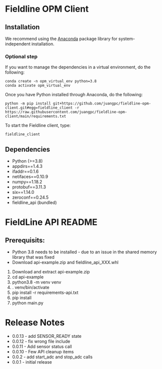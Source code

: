 # Fieldline OPM Client

## Installation

We recommend using the [Anaconda](https://www.anaconda.com/) package
library for system-independent installation.

### Optional step
If you want to manage the dependencies in a virtual environment, do
the following:

    conda create -n opm_virtual_env python=3.8
    conda activate opm_virtual_env

Once you have Python installed through Anaconda, do the following:

    python -m pip install git+https://github.com/juangpc/fieldline-opm-client.git#egg=fieldline_client -r https://raw.githubusercontent.com/juangpc/fieldline-opm-client/main/requirements.txt

To start the Fieldline client, type:

    fieldline_client

## Dependencies

- Python (>=3.8)
- appdirs==1.4.3
- ifaddr==0.1.6
- netifaces==0.10.9
- numpy==1.18.2
- protobuf==3.11.3
- six==1.14.0
- zeroconf==0.24.5
- fieldline_api (bundled)

# FieldLine API README

## Prerequisits:
- Python 3.8 needs to be installed - due to an issue in the shared memory library that was fixed
- Download api-example.zip and fieldline_api_XXX.whl

1) Download and extract api-example.zip
2) cd api-example
3) python3.8 -m venv venv
4) . venv/bin/activate
5) pip install -r requirements-api.txt
6) pip install <path to downloaded API whl file>
7) python main.py

# Release Notes
- 0.0.13 - add SENSOR_READY state
- 0.0.12 - fix wrong file include
- 0.0.11 - Add sensor status call
- 0.0.10 - Few API cleanup items
- 0.0.2 - add start_adc and stop_adc calls
- 0.0.1 - initial release
